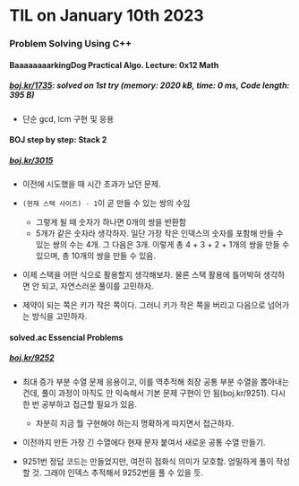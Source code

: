 # **TIL on January 10th 2023**
### Problem Solving Using C++
#### BaaaaaaaarkingDog Practical Algo. Lecture: 0x12 Math
##### [boj.kr/1735](../../../Problem%20Solving/boj/Math/1735-01-10-2023.cpp): solved on 1st try (memory: 2020 kB, time: 0 ms, Code length: 395 B)
* 단순 gcd, lcm 구현 및 응용

#### BOJ step by step: Stack 2
##### [boj.kr/3015](../../../Problem%20Solving/boj/Stack/3015-10-17-2022.cpp)
* 이전에 시도했을 때 시간 초과가 났던 문제.
* `(현재 스택 사이즈) - 1`이 곧 만들 수 있는 쌍의 수임
  - 그렇게 될 때 숫자가 하나면 0개의 쌍을 반환함
  - 5개가 같은 숫자라 생각하자. 일단 가장 작은 인덱스의 숫자를 포함해 만들 수 있는 쌍의 수는 4개. 그 다음은 3개. 이렇게 총 4 + 3 + 2 + 1개의 쌍을 만들 수 있으며, 총 10개의 쌍을 만들 수 있음.

* 이제 스택을 어떤 식으로 활용할지 생각해보자. 물론 스택 활용에 틀어박혀 생각하면 안 되고, 자연스러운 풀이를 고민하자.

* 제약이 되는 쪽은 키가 작은 쪽이다. 그러니 키가 작은 쪽을 버리고 다음으로 넘어가는 방식을 고민하자.

#### solved.ac Essencial Problems
##### [boj.kr/9252](../../../Problem%20Solving/boj/solvedac/9252-01-09-2023.cpp)
* 최대 증가 부분 수열 문제 응용이고, 이를 역추적해 최장 공통 부분 수열을 뽑아내는 건데, 풀이 과정이 아직도 안 익숙해서 기본 문제 구현이 안 됨(boj.kr/9251). 다시 한 번 공부하고 접근할 필요가 있음.
  - 차분히 지금 뭘 구현해야 하는지 명확하게 따지면서 접근하자.
* 이전까지 만든 가장 긴 수열에다 현재 문자 붙여서 새로운 공통 수열 만들기.

* 9251번 정답 코드는 만들었지만, 여전히 점화식 의미가 모호함. 엄밀하게 풀이 작성할 것. 그래야 인덱스 추적해서 9252번을 풀 수 있을 듯.